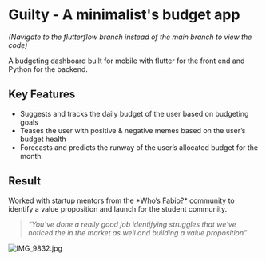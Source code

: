 # Guilty - A minimalist's budget app
*(Navigate to the flutterflow branch instead of the main branch to view the code)*

A budgeting dashboard built for mobile with flutter for the front end and Python for the backend.

## Key Features

- Suggests and tracks the daily budget of the user based on budgeting goals
- Teases the user with positive & negative memes based on the user’s budget health
- Forecasts and predicts the runway of the user’s allocated budget for the month

## Result

Worked with startup mentors from the *[Who’s Fabio?*](https://www.whosfabio.com) community to identify a value proposition and launch for the student community.

> *“You’ve done a really good job identifying struggles that we’ve noticed the in the market as well and building a value proposition”*
>

![IMG_9832.jpg](https://prod-files-secure.s3.us-west-2.amazonaws.com/08aef2bc-b07e-43ef-b406-a01b0bb09ff5/36f5b2e9-d6cd-496e-8547-f2dc9e8aa4d1/IMG_9832.jpg)
